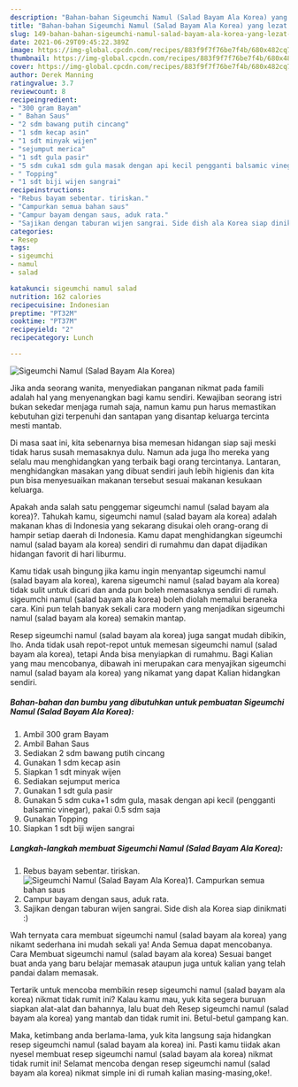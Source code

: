 ```yaml
---
description: "Bahan-bahan Sigeumchi Namul (Salad Bayam Ala Korea) yang lezat Untuk Jualan"
title: "Bahan-bahan Sigeumchi Namul (Salad Bayam Ala Korea) yang lezat Untuk Jualan"
slug: 149-bahan-bahan-sigeumchi-namul-salad-bayam-ala-korea-yang-lezat-untuk-jualan
date: 2021-06-29T09:45:22.389Z
image: https://img-global.cpcdn.com/recipes/883f9f7f76be7f4b/680x482cq70/sigeumchi-namul-salad-bayam-ala-korea-foto-resep-utama.jpg
thumbnail: https://img-global.cpcdn.com/recipes/883f9f7f76be7f4b/680x482cq70/sigeumchi-namul-salad-bayam-ala-korea-foto-resep-utama.jpg
cover: https://img-global.cpcdn.com/recipes/883f9f7f76be7f4b/680x482cq70/sigeumchi-namul-salad-bayam-ala-korea-foto-resep-utama.jpg
author: Derek Manning
ratingvalue: 3.7
reviewcount: 8
recipeingredient:
- "300 gram Bayam"
- " Bahan Saus"
- "2 sdm bawang putih cincang"
- "1 sdm kecap asin"
- "1 sdt minyak wijen"
- "sejumput merica"
- "1 sdt gula pasir"
- "5 sdm cuka1 sdm gula masak dengan api kecil pengganti balsamic vinegar pakai 05 sdm saja"
- " Topping"
- "1 sdt biji wijen sangrai"
recipeinstructions:
- "Rebus bayam sebentar. tiriskan."
- "Campurkan semua bahan saus"
- "Campur bayam dengan saus, aduk rata."
- "Sajikan dengan taburan wijen sangrai. Side dish ala Korea siap dinikmati :)"
categories:
- Resep
tags:
- sigeumchi
- namul
- salad

katakunci: sigeumchi namul salad 
nutrition: 162 calories
recipecuisine: Indonesian
preptime: "PT32M"
cooktime: "PT37M"
recipeyield: "2"
recipecategory: Lunch

---
```



![Sigeumchi Namul (Salad Bayam Ala Korea)](https://img-global.cpcdn.com/recipes/883f9f7f76be7f4b/680x482cq70/sigeumchi-namul-salad-bayam-ala-korea-foto-resep-utama.jpg)

Jika anda seorang wanita, menyediakan panganan nikmat pada famili adalah hal yang menyenangkan bagi kamu sendiri. Kewajiban seorang istri bukan sekedar menjaga rumah saja, namun kamu pun harus memastikan kebutuhan gizi terpenuhi dan santapan yang disantap keluarga tercinta mesti mantab.

Di masa  saat ini, kita sebenarnya bisa memesan hidangan siap saji meski tidak harus susah memasaknya dulu. Namun ada juga lho mereka yang selalu mau menghidangkan yang terbaik bagi orang tercintanya. Lantaran, menghidangkan masakan yang dibuat sendiri jauh lebih higienis dan kita pun bisa menyesuaikan makanan tersebut sesuai makanan kesukaan keluarga. 



Apakah anda salah satu penggemar sigeumchi namul (salad bayam ala korea)?. Tahukah kamu, sigeumchi namul (salad bayam ala korea) adalah makanan khas di Indonesia yang sekarang disukai oleh orang-orang di hampir setiap daerah di Indonesia. Kamu dapat menghidangkan sigeumchi namul (salad bayam ala korea) sendiri di rumahmu dan dapat dijadikan hidangan favorit di hari liburmu.

Kamu tidak usah bingung jika kamu ingin menyantap sigeumchi namul (salad bayam ala korea), karena sigeumchi namul (salad bayam ala korea) tidak sulit untuk dicari dan anda pun boleh memasaknya sendiri di rumah. sigeumchi namul (salad bayam ala korea) boleh diolah memalui beraneka cara. Kini pun telah banyak sekali cara modern yang menjadikan sigeumchi namul (salad bayam ala korea) semakin mantap.

Resep sigeumchi namul (salad bayam ala korea) juga sangat mudah dibikin, lho. Anda tidak usah repot-repot untuk memesan sigeumchi namul (salad bayam ala korea), tetapi Anda bisa menyiapkan di rumahmu. Bagi Kalian yang mau mencobanya, dibawah ini merupakan cara menyajikan sigeumchi namul (salad bayam ala korea) yang nikamat yang dapat Kalian hidangkan sendiri.

<!--inarticleads1-->

##### Bahan-bahan dan bumbu yang dibutuhkan untuk pembuatan Sigeumchi Namul (Salad Bayam Ala Korea):

1. Ambil 300 gram Bayam
1. Ambil  Bahan Saus
1. Sediakan 2 sdm bawang putih cincang
1. Gunakan 1 sdm kecap asin
1. Siapkan 1 sdt minyak wijen
1. Sediakan sejumput merica
1. Gunakan 1 sdt gula pasir
1. Gunakan 5 sdm cuka+1 sdm gula, masak dengan api kecil (pengganti balsamic vinegar), pakai 0.5 sdm saja
1. Gunakan  Topping
1. Siapkan 1 sdt biji wijen sangrai




<!--inarticleads2-->

##### Langkah-langkah membuat Sigeumchi Namul (Salad Bayam Ala Korea):

1. Rebus bayam sebentar. tiriskan.
<img src="https://img-global.cpcdn.com/steps/cc25af267ba646e0/160x128cq70/sigeumchi-namul-salad-bayam-ala-korea-langkah-memasak-1-foto.jpg" alt="Sigeumchi Namul (Salad Bayam Ala Korea)">1. Campurkan semua bahan saus
1. Campur bayam dengan saus, aduk rata.
1. Sajikan dengan taburan wijen sangrai. Side dish ala Korea siap dinikmati :)




Wah ternyata cara membuat sigeumchi namul (salad bayam ala korea) yang nikamt sederhana ini mudah sekali ya! Anda Semua dapat mencobanya. Cara Membuat sigeumchi namul (salad bayam ala korea) Sesuai banget buat anda yang baru belajar memasak ataupun juga untuk kalian yang telah pandai dalam memasak.

Tertarik untuk mencoba membikin resep sigeumchi namul (salad bayam ala korea) nikmat tidak rumit ini? Kalau kamu mau, yuk kita segera buruan siapkan alat-alat dan bahannya, lalu buat deh Resep sigeumchi namul (salad bayam ala korea) yang mantab dan tidak rumit ini. Betul-betul gampang kan. 

Maka, ketimbang anda berlama-lama, yuk kita langsung saja hidangkan resep sigeumchi namul (salad bayam ala korea) ini. Pasti kamu tiidak akan nyesel membuat resep sigeumchi namul (salad bayam ala korea) nikmat tidak rumit ini! Selamat mencoba dengan resep sigeumchi namul (salad bayam ala korea) nikmat simple ini di rumah kalian masing-masing,oke!.

